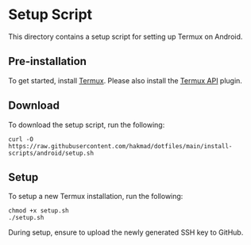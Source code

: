 # Setup Script

This directory contains a setup script for setting up Termux on Android.

## Pre-installation

To get started, install [Termux](https://termux.dev/en/). Please also install
the [Termux API](https://wiki.termux.com/wiki/Termux:API) plugin.

## Download

To download the setup script, run the following:

```
curl -O https://raw.githubusercontent.com/hakmad/dotfiles/main/install-scripts/android/setup.sh
```

## Setup

To setup a new Termux installation, run the following:

```
chmod +x setup.sh
./setup.sh
```

During setup, ensure to upload the newly generated SSH key to GitHub.
